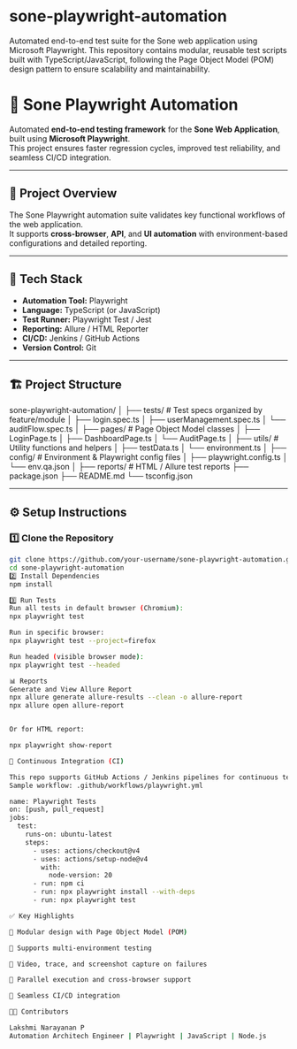 # sone-playwright-automation
Automated end-to-end test suite for the Sone web application using Microsoft Playwright. This repository contains modular, reusable test scripts built with TypeScript/JavaScript, following the Page Object Model (POM) design pattern to ensure scalability and maintainability.

# 🧪 Sone Playwright Automation

Automated **end-to-end testing framework** for the **Sone Web Application**, built using **Microsoft Playwright**.  
This project ensures faster regression cycles, improved test reliability, and seamless CI/CD integration.

---

## 🚀 Project Overview

The Sone Playwright automation suite validates key functional workflows of the web application.  
It supports **cross-browser**, **API**, and **UI automation** with environment-based configurations and detailed reporting.

---

## 🧰 Tech Stack

- **Automation Tool:** Playwright  
- **Language:** TypeScript (or JavaScript)  
- **Test Runner:** Playwright Test / Jest  
- **Reporting:** Allure / HTML Reporter  
- **CI/CD:** Jenkins / GitHub Actions  
- **Version Control:** Git  

---

## 🏗️ Project Structure
sone-playwright-automation/
│
├── tests/ # Test specs organized by feature/module
│ ├── login.spec.ts
│ ├── userManagement.spec.ts
│ └── auditFlow.spec.ts
│
├── pages/ # Page Object Model classes
│ ├── LoginPage.ts
│ ├── DashboardPage.ts
│ └── AuditPage.ts
│
├── utils/ # Utility functions and helpers
│ ├── testData.ts
│ └── environment.ts
│
├── config/ # Environment & Playwright config files
│ ├── playwright.config.ts
│ └── env.qa.json
│
├── reports/ # HTML / Allure test reports
├── package.json
├── README.md
└── tsconfig.json


---

## ⚙️ Setup Instructions

### 1️⃣ Clone the Repository
```bash
git clone https://github.com/your-username/sone-playwright-automation.git
cd sone-playwright-automation
2️⃣ Install Dependencies
npm install

3️⃣ Run Tests
Run all tests in default browser (Chromium):
npx playwright test

Run in specific browser:
npx playwright test --project=firefox

Run headed (visible browser mode):
npx playwright test --headed

📊 Reports
Generate and View Allure Report
npx allure generate allure-results --clean -o allure-report
npx allure open allure-report


Or for HTML report:

npx playwright show-report

🔄 Continuous Integration (CI)

This repo supports GitHub Actions / Jenkins pipelines for continuous testing.
Sample workflow: .github/workflows/playwright.yml

name: Playwright Tests
on: [push, pull_request]
jobs:
  test:
    runs-on: ubuntu-latest
    steps:
      - uses: actions/checkout@v4
      - uses: actions/setup-node@v4
        with:
          node-version: 20
      - run: npm ci
      - run: npx playwright install --with-deps
      - run: npx playwright test

✅ Key Highlights

🔹 Modular design with Page Object Model (POM)

🔹 Supports multi-environment testing

🔹 Video, trace, and screenshot capture on failures

🔹 Parallel execution and cross-browser support

🔹 Seamless CI/CD integration

👨‍💻 Contributors

Lakshmi Narayanan P
Automation Architech Engineer | Playwright | JavaScript | Node.js

